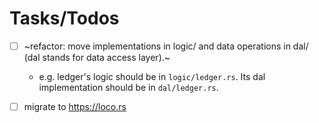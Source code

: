 # Tasks/Todos

- [ ] ~refactor: move implementations in logic/ and data operations in dal/ (dal stands for data access layer).~
    - e.g. ledger's logic should be in `logic/ledger.rs`. Its dal implementation should be in `dal/ledger.rs`.

- [ ] migrate to https://loco.rs
